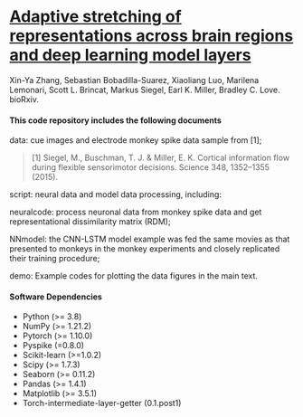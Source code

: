 
# [Adaptive stretching of representations across brain regions and deep learning model layers](https://www.biorxiv.org/content/10.1101/2023.12.01.569615v1)
Xin-Ya Zhang, Sebastian Bobadilla-Suarez, Xiaoliang Luo, Marilena Lemonari, Scott L. Brincat, Markus Siegel, Earl K. Miller, Bradley C. Love. bioRxiv.

#### This code repository includes the following documents

data: cue images and electrode monkey spike data sample from [1];
> [1] Siegel, M., Buschman, T. J. & Miller, E. K. Cortical information flow during flexible sensorimotor decisions. Science 348, 1352–1355 (2015).
> 
script: neural data and model data processing, including:

neuralcode: process neuronal data from monkey spike data and get representational dissimilarity matrix (RDM);

NNmodel: the CNN-LSTM model example was fed the same movies as that presented to monkeys in the monkey experiments and closely replicated their training procedure;

demo: Example codes for plotting the data figures in the main text.


#### Software Dependencies

* Python (>= 3.8)
* NumPy (>= 1.21.2)
* Pytorch (>= 1.10.0)
* Pyspike (=0.8.0)
* Scikit-learn (>=1.0.2)
* Scipy (>= 1.7.3)
* Seaborn (>= 0.11.2)
* Pandas (>= 1.4.1)
* Matplotlib (>= 3.5.1)
* Torch-intermediate-layer-getter (0.1.post1)
